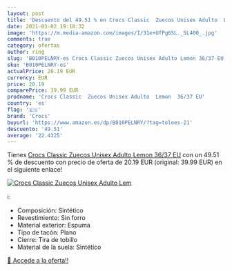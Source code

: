 ```yaml
---
layout: post
title: 'Descuento del 49.51 % en Crocs Classic  Zuecos Unisex Adulto  Lem'
date: 2021-03-02 19:18:32
image: 'https://m.media-amazon.com/images/I/31e+UfPg6SL._SL400_.jpg'
comments: true
category: ofertas
author: ring
slug: 'B010PELNRY-es Crocs Classic Zuecos Unisex Adulto Lemon 36/37 EU'
sku: 'B010PELNRY-es'
actualPrice: 20.19 EUR
currency: EUR
price: 20.19
comparePrice: 39.99 EUR
prodname: 'Crocs Classic  Zuecos Unisex Adulto  Lemon  36/37 EU'
country: 'es'
flag: '🇪🇸'
brand: 'Crocs'
buyurl: 'https://www.amazon.es/dp/B010PELNRY/?tag=tolees-21'
descuento: '49.51'
average: '22.4325'
---
```


Tienes [Crocs Classic  Zuecos Unisex Adulto  Lemon  36/37 EU](https://www.amazon.es/dp/B010PELNRY/?tag=tolees-21) con un 49.51 % de descuento con precio de oferta de 20.19 EUR (original: 39.99 EUR) en el siguiente enlace!

[![Crocs Classic  Zuecos Unisex Adulto  Lem](https://m.media-amazon.com/images/I/31e+UfPg6SL._SL400_.jpg)](https://www.amazon.es/dp/B010PELNRY/?tag=tolees-21)

ℹ️:

- Composición: Sintético
- Revestimiento: Sin forro
- Material exterior: Espuma
- Tipo de tacón: Plano
- Cierre: Tira de tobillo
- Material de la suela: Sintético

[🛒 Accede a la oferta!!](https://www.amazon.es/dp/B010PELNRY/?tag=tolees-21)
